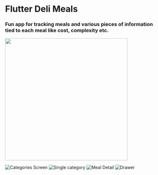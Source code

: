 # Flutter Deli Meals

### Fun app for tracking meals and various pieces of information tied to each meal like cost, complexity etc.

<img src="./screenshots/categories.png" height="400">

![Categories Screen](./screenshots/categories.png)
![Single category](./screenshots/single-category.png) 
![Meal Detail](./screenshots/meal-detail.png)
![Drawer](./screenshots/drawer.png) 
